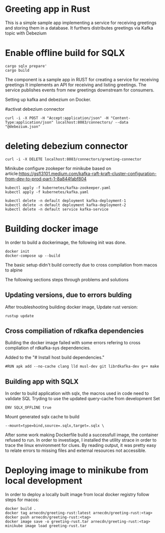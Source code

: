 # Greeting app in Rust
This is a simple sample app implementing a service for receiving greetings and storing them in a database. 
It furthers distributes greetings via Kafka topic with Debezium

# Enable offline build for SQLX
```
cargo sqlx prepare'  
cargo build
```
The component is a sample app in RUST for creating a service for receiving greetings
It implements an API for receiving and listing greetings. 
The service publishes events from new greetings downstream for consumers. 

Setting up kafka and debezium on Docker. 

#activat debezium connector 
```
curl -i -X POST -H "Accept:application/json" -H "Content-Type:application/json" localhost:8083/connectors/ --data "@debezium.json"
```
# deleting debezium connector
```
curl -i -X DELETE localhost:8083/connectors/greeting-connector
```


Minikube
configure zookeper for minikube based on article:https://gsfl3101.medium.com/kafka-raft-kraft-cluster-configuration-from-dev-to-prod-part-1-8a844fabf804
```
kubectl apply -f kubernetes/kafka-zookeeper.yaml
kubectl apply -f kubernetes/kafka.yaml

kubectl delete -n default deployment kafka-deployment-1
kubectl delete -n default deployment kafka-deployment-2
kubectl delete -n default service kafka-service
```

# Building docker image
In order to build a dockerimage, the following init was done. 
```
docker init
docker-compose up --build
```

The basic setup didn't build correctly due to cross compilation from macos to alpine

The following sections steps through problems and solutions  
## Updating versions, due to errors bulding
After troubleshooting building docker image, 
Update rust version: 
```
rustup update
```
## Cross compiliation of rdkafka dependencies 
Building the docker image failed with some errors refering to cross compliation of
rdkafka-sys dependencies. 

Added to the "# Install host build dependencies."  
```
#RUN apk add --no-cache clang lld musl-dev git librdkafka-dev g++ make
```

## Building app with SQLX 
In order to build application with sqlx, the macros used in code need to validate SQL
Tryding to use the updated query-cache from development
Set 
```
ENV SQLX_OFFLINE true
```
Mount generated sqlx cache to build 
```
--mount=type=bind,source=.sqlx,target=.sqlx \
```

After some work making Dockerfile build a successfull image, the container refused to run. 
In order to investiage, I installed the utility strace in order to trace the linux environment
for clues. 
By reading output, it was pretty easy to relate errors to missing files and external resources not accessible. 


# Deploying image to minikube from local development
In order to deploy a locally built image from local docker registry follow steps for macos:

```
docker build .
docker tag arnecdn/greeting-rust:latest arnecdn/greeting-rust:<tag>
docker push arnecdn/greeting-rust:<tag>
docker image save -o greeting-rust.tar arnecdn/greeting-rust:<tag>
minikube image load greeting-rust.tar
```